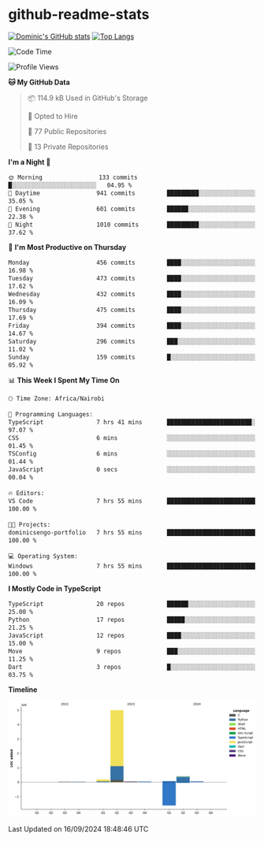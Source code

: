 # github-readme-stats
[![Dominic's GitHub stats](https://github-readme-stats.vercel.app/api?username=Domengo&show_icons=true)](https://github.com/anuraghazra/github-readme-stats)
[![Top Langs](https://github-readme-stats.vercel.app/api/top-langs/?username=Domengo&show_icons=true)](https://github.com/Domengo/github-readme-stats)

<!--START_SECTION:waka-->
![Code Time](http://img.shields.io/badge/Code%20Time-841%20hrs%209%20mins-blue)

![Profile Views](http://img.shields.io/badge/Profile%20Views-1-blue)

**🐱 My GitHub Data** 

> 📦 114.9 kB Used in GitHub's Storage 
 > 
> 💼 Opted to Hire
 > 
> 📜 77 Public Repositories 
 > 
> 🔑 13 Private Repositories 
 > 
**I'm a Night 🦉** 

```text
🌞 Morning                133 commits         █░░░░░░░░░░░░░░░░░░░░░░░░   04.95 % 
🌆 Daytime                941 commits         █████████░░░░░░░░░░░░░░░░   35.05 % 
🌃 Evening                601 commits         ██████░░░░░░░░░░░░░░░░░░░   22.38 % 
🌙 Night                  1010 commits        █████████░░░░░░░░░░░░░░░░   37.62 % 
```
📅 **I'm Most Productive on Thursday** 

```text
Monday                   456 commits         ████░░░░░░░░░░░░░░░░░░░░░   16.98 % 
Tuesday                  473 commits         ████░░░░░░░░░░░░░░░░░░░░░   17.62 % 
Wednesday                432 commits         ████░░░░░░░░░░░░░░░░░░░░░   16.09 % 
Thursday                 475 commits         ████░░░░░░░░░░░░░░░░░░░░░   17.69 % 
Friday                   394 commits         ████░░░░░░░░░░░░░░░░░░░░░   14.67 % 
Saturday                 296 commits         ███░░░░░░░░░░░░░░░░░░░░░░   11.02 % 
Sunday                   159 commits         █░░░░░░░░░░░░░░░░░░░░░░░░   05.92 % 
```


📊 **This Week I Spent My Time On** 

```text
🕑︎ Time Zone: Africa/Nairobi

💬 Programming Languages: 
TypeScript               7 hrs 41 mins       ████████████████████████░   97.07 % 
CSS                      6 mins              ░░░░░░░░░░░░░░░░░░░░░░░░░   01.45 % 
TSConfig                 6 mins              ░░░░░░░░░░░░░░░░░░░░░░░░░   01.44 % 
JavaScript               0 secs              ░░░░░░░░░░░░░░░░░░░░░░░░░   00.04 % 

🔥 Editors: 
VS Code                  7 hrs 55 mins       █████████████████████████   100.00 % 

🐱‍💻 Projects: 
dominicsengo-portfolio   7 hrs 55 mins       █████████████████████████   100.00 % 

💻 Operating System: 
Windows                  7 hrs 55 mins       █████████████████████████   100.00 % 
```

**I Mostly Code in TypeScript** 

```text
TypeScript               20 repos            ██████░░░░░░░░░░░░░░░░░░░   25.00 % 
Python                   17 repos            █████░░░░░░░░░░░░░░░░░░░░   21.25 % 
JavaScript               12 repos            ████░░░░░░░░░░░░░░░░░░░░░   15.00 % 
Move                     9 repos             ███░░░░░░░░░░░░░░░░░░░░░░   11.25 % 
Dart                     3 repos             █░░░░░░░░░░░░░░░░░░░░░░░░   03.75 % 
```



**Timeline**

![Lines of Code chart](https://raw.githubusercontent.com/Domengo/Domengo/main/assets/bar_graph.png)


 Last Updated on 16/09/2024 18:48:46 UTC
<!--END_SECTION:waka-->


